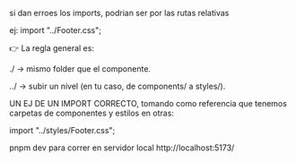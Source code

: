 si dan erroes los imports, podrian ser por las rutas relativas

ej: 
import  "../Footer.css";

👉 La regla general es:

./ → mismo folder que el componente.

../ → subir un nivel (en tu caso, de components/ a styles/).

UN EJ DE UN IMPORT CORRECTO, tomando como referencia que tenemos carpetas de componentes y estilos  en otras:

import  "../styles/Footer.css";


pnpm dev para correr en servidor local  http://localhost:5173/